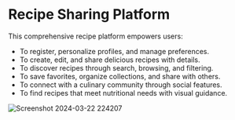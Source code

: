 # Recipe Sharing Platform

This comprehensive recipe platform empowers users:

* To register, personalize profiles, and manage preferences.
* To create, edit, and share delicious recipes with details.
* To discover recipes through search, browsing, and filtering.
* To save favorites, organize collections, and share with others.
* To connect with a culinary community through social features.
* To find recipes that meet nutritional needs with visual guidance.

![Screenshot 2024-03-22 224207](https://github.com/RockZoid2080/CN295/assets/143691696/b00b7d43-62c0-4798-be32-398180332ab2)
